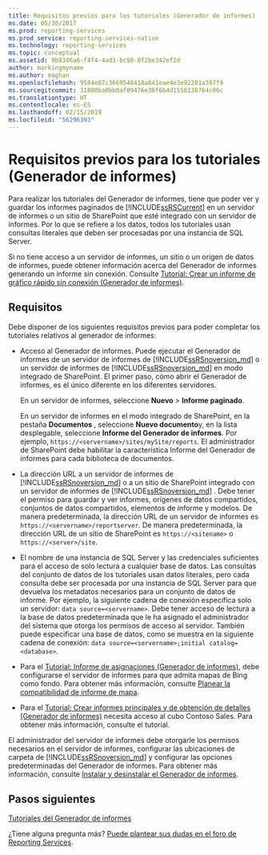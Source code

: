 ```yaml
---
title: Requisitos previos para los tutoriales (Generador de informes) | Microsoft Docs
ms.date: 05/30/2017
ms.prod: reporting-services
ms.prod_service: reporting-services-native
ms.technology: reporting-services
ms.topic: conceptual
ms.assetid: 9b8346a6-f4f4-4ad3-bc98-8f2be342ef2d
author: markingmyname
ms.author: maghan
ms.openlocfilehash: 9584e07c3669548418a641eae4e3e92281a397f9
ms.sourcegitcommit: 31800ba0bb0af09476e38f6b4d155b136764c06c
ms.translationtype: HT
ms.contentlocale: es-ES
ms.lasthandoff: 02/15/2019
ms.locfileid: "56296393"
---
```

# <a name="prerequisites-for-tutorials-report-builder"></a>Requisitos previos para los tutoriales (Generador de informes)

Para realizar los tutoriales del Generador de informes, tiene que poder ver y guardar los informes paginados de [!INCLUDE[ssRSCurrent](../includes/ssrscurrent-md.md)] en un servidor de informes o un sitio de SharePoint que esté integrado con un servidor de informes. Por lo que se refiere a los datos, todos los tutoriales usan consultas literales que deben ser procesadas por una instancia de SQL Server.  
  
Si no tiene acceso a un servidor de informes, un sitio o un origen de datos de informes, puede obtener información acerca del Generador de informes generando un informe sin conexión. Consulte [Tutorial: Crear un informe de gráfico rápido sin conexión &#40;Generador de informes&#41;](../reporting-services/report-builder/tutorial-create-a-quick-chart-report-offline-report-builder.md).  

## <a name="requirements"></a>Requisitos

Debe disponer de los siguientes requisitos previos para poder completar los tutoriales relativos al generador de informes:  
  
-   Acceso al Generador de informes. Puede ejecutar el Generador de informes de un servidor de informes de [!INCLUDE[ssRSnoversion_md](../includes/ssrsnoversion-md.md)] o un servidor de informes de [!INCLUDE[ssRSnoversion_md](../includes/ssrsnoversion-md.md)] en modo integrado de SharePoint. El primer paso, cómo abrir el Generador de informes, es el único diferente en los diferentes servidores.  
  
    En un servidor de informes, seleccione **Nuevo** > **Informe paginado**.
  
    En un servidor de informes en el modo integrado de SharePoint, en la pestaña **Documentos** , seleccione **Nuevo documento**y, en la lista desplegable, seleccione **Informe del Generador de informes**. Por ejemplo, `https://<servername>/sites/mySite/reports`. El administrador de SharePoint debe habilitar la característica Informe del Generador de informes para cada biblioteca de documentos.  
  
-   La dirección URL a un servidor de informes de [!INCLUDE[ssRSnoversion_md](../includes/ssrsnoversion-md.md)] o a un sitio de SharePoint integrado con un servidor de informes de [!INCLUDE[ssRSnoversion_md](../includes/ssrsnoversion-md.md)] . Debe tener el permiso para guardar y ver informes, orígenes de datos compartidos, conjuntos de datos compartidos, elementos de informe y modelos. De manera predeterminada, la dirección URL de un servidor de informes es `https://<servername>/reportserver`. De manera predeterminada, la dirección URL de un sitio de SharePoint es `https://<sitename>` o `https://<server>/site`.  
  
-   El nombre de una instancia de SQL Server y las credenciales suficientes para el acceso de solo lectura a cualquier base de datos. Las consultas del conjunto de datos de los tutoriales usan datos literales, pero cada consulta debe ser procesada por una instancia de SQL Server para que devuelva los metadatos necesarios para un conjunto de datos de informe. Por ejemplo, la siguiente cadena de conexión especifica solo un servidor: `data source=<servername>`. Debe tener acceso de lectura a la base de datos predeterminada que le ha asignado el administrador del sistema que otorga los permisos de acceso al servidor. También puede especificar una base de datos, como se muestra en la siguiente cadena de conexión: `data source=<servername>;initial catalog=<database>`.  
  
-   Para el [Tutorial: Informe de asignaciones (Generador de informes)](Tutorial:%20Map%20Report%20\(Report%20Builder\).md), debe configurarse el servidor de informes para que admita mapas de Bing como fondo. Para obtener más información, consulte [Planear la compatibilidad de informe de mapa](https://msdn.microsoft.com/5ddc97a7-7ee5-475d-bc49-3b814dce7e19).   

-   Para el [Tutorial: Crear informes principales y de obtención de detalles (Generador de informes)](Tutorial:%20Creating%20Drillthrough%20and%20Main%20Reports%20\(Report%20Builder\).md) necesita acceso al cubo Contoso Sales. Para obtener más información, consulte el tutorial. 
  
El administrador del servidor de informes debe otorgarle los permisos necesarios en el servidor de informes, configurar las ubicaciones de carpeta de [!INCLUDE[ssRSnoversion_md](../includes/ssrsnoversion-md.md)] y configurar las opciones predeterminadas del Generador de informes. Para obtener más información, consulte [Instalar y desinstalar el Generador de informes](https://msdn.microsoft.com/library/2c9a5814-17bf-4947-8fb3-6269e7caa416).  

## <a name="next-steps"></a>Pasos siguientes

[Tutoriales del Generador de informes](../reporting-services/report-builder-tutorials.md)  

¿Tiene alguna pregunta más? [Puede plantear sus dudas en el foro de Reporting Services](https://go.microsoft.com/fwlink/?LinkId=620231).
